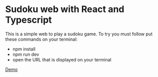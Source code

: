 # Sudoku web with React and Typescript

This is a simple web to play a sudoku game. To try you must follow put these commands on your terminal:

- npm install
- npm run dev
- open the URL that is displayed on your terminal

[Demo](https://pablocaballero1295.github.io/Sudoku-web/)
